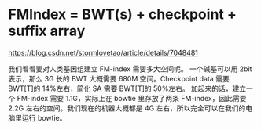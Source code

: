 # FMIndex = BWT(s) + checkpoint + suffix array

https://blog.csdn.net/stormlovetao/article/details/7048481

我们看看要对人类基因组建立 FM-index 需要多大空间呢。
一个碱基可以用 2bit 表示，那么 3G 长的 BWT 大概需要 680M 空间。Checkpoint data 需要 BWT[T]的 14%左右，简化 SA 需要 BWT[T]的 50%左右。
加起来的话，建立一个 FM-index 需要 1.1G，实际上在 bowtie 里存放了两条 FM-index，因此需要 2.2G 左右的空间。我们现在的机器大概都是 4G 左右，所以完全可以在我们的电脑里运行 bowtie。
